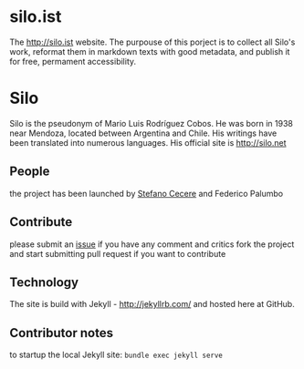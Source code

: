 # silo.ist
The http://silo.ist website.
The purpouse of this porject is to collect all Silo's work, reformat them in markdown texts with good metadata, and publish it for free, permament accessibility.

# Silo
Silo is the pseudonym of Mario Luis Rodríguez Cobos. He was born in 1938 near Mendoza, located between Argentina and Chile. His writings have been translated into numerous languages.
His official site is <http://silo.net>

## People
the project has been launched by [Stefano Cecere](https://github.com/StefanoCecere) and Federico Palumbo

## Contribute
please submit an [issue](https://github.com/Siloist/silo.ist/issues) if you have any comment and critics
fork the project and start submitting pull request if you want to contribute

## Technology
The site is build with Jekyll - http://jekyllrb.com/
and hosted here at GitHub.

## Contributor notes
to startup the local Jekyll site:
`bundle exec jekyll serve`
